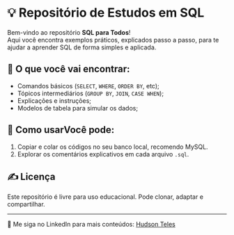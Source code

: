 # 💡 Repositório de Estudos em SQL

Bem-vindo ao repositório **SQL para Todos**!  
Aqui você encontra exemplos práticos, explicados passo a passo, para te ajudar a aprender SQL de forma simples e aplicada.

## 📘 O que você vai encontrar:
- Comandos básicos (`SELECT`, `WHERE`, `ORDER BY`, etc);
- Tópicos intermediários (`GROUP BY`, `JOIN`, `CASE WHEN`);
- Explicações e instruções;
- Modelos de tabela para simular os dados;

## 🚀 Como usarVocê pode:
1. Copiar e colar os códigos no seu banco local, recomendo MySQL.
2. Explorar os comentários explicativos em cada arquivo `.sql`.

## ✍️ Licença
Este repositório é livre para uso educacional. Pode clonar, adaptar e compartilhar.

---
📌 Me siga no LinkedIn para mais conteúdos: [Hudson Teles](https://www.linkedin.com/in/hudson-teles-381a451ab/)
